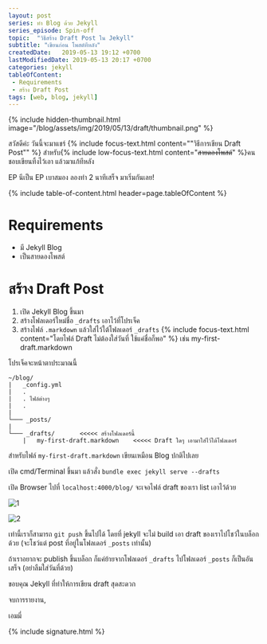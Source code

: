 ```yaml
---
layout: post 
series: ทำ Blog ด้วย Jekyll
series_episode: Spin-off
topic:  "วิธีสร้าง Draft Post ใน Jekyll"
subtitle: "เขียนก่อน โพสต์ทีหลัง"
createdDate:   2019-05-13 19:12 +0700
lastModifiedDate: 2019-05-13 20:17 +0700
categories: jekyll
tableOfContent:
 - Requirements
 - สร้าง Draft Post
tags: [web, blog, jekyll]
---
```


{% include hidden-thumbnail.html image="/blog/assets/img/2019/05/13/draft/thumbnail.png" %}

สวัสดีค่ะ วันนี้จะมาแชร์ {% include focus-text.html content="\"วิธีการเขียน Draft Post\"" %} สำหรับ{% include low-focus-text.html content="<del>สายดองโพสต์</del>" %}คนชอบเขียนทิ้งไว้เอา แล้วมาแก้ทีหลัง

EP นีเป็น EP เบาสมอง ลองทำ 2 นาทีเสร็จ มาเริ่มกันเลย!

{% include table-of-content.html header=page.tableOfContent %}

# Requirements

- มี Jekyll Blog
- เป็นสายดองโพสต์

# สร้าง Draft Post

1. เปิด Jekyll Blog ขึ้นมา
2. สร้างโฟลเดอร์ใหม่ชื่อ `_drafts` เอาไว้ที่โปรเจ็ค
3. สร้างไฟล์ `.markdown` แล้วใส่ไว้ใต้โฟลเดอร์ `_drafts` {% include focus-text.html content="โดยไฟล์ Draft ไม่ต้องใส่วันที่ ใช้แค่ชื่อก็พอ" %} เช่น my-first-draft.markdown

โปรเจ็คจะหน้าตาประมาณนี้

```
~/blog/
|   _config.yml        
|   .          
|   . ไฟล์ต่างๆ  
|   .                       
|
└─── _posts/
|
└─── _drafts/       <<<<< สร้างโฟลเดอร์นี้
    |   my-first-draft.markdown    <<<<< Draft ใดๆ เอามาใส่ไว้ใต้โฟลเดอร์
```

สำหรับไฟล์ `my-first-draft.markdown` เขียนเหมือน Blog ปกติไปเลย

เปิด cmd/Terminal ขึ้นมา แล้วสั่ง `bundle exec jekyll serve --drafts`

เปิด Browser ไปที่ `localhost:4000/blog/` จะเจอไฟล์ draft ของเรา list เอาไว้ด้วย

![1](/blog/assets/img/2019/05/13/draft/1.png)

![2](/blog/assets/img/2019/05/13/draft/2.png)

เท่านี้เราก็สามารถ `git push` ขึ้นไปได้ โดยที่ jekyll จะไม่ build เอา draft ของเราไปโชว์ในบล็อกด้วย (จะโชว์แต่ post ที่อยู่ในโฟลเดอร์ `_posts` เท่านั้น)

ถ้าเราอยากจะ publish ขึ้นบล็อก ก็แค่ย้ายจากโฟลเดอร์ `_drafts` ไปโฟลเดอร์ `_posts` ก็เป็นอันเสร็จ (อย่าลืมใส่วันที่ด้วย)

ขอบคุณ Jekyll ที่ทำให้การเขียน draft สุดสะดวก

จบการรายงาน,

เอมมี่

{% include signature.html %}



   